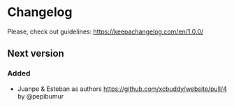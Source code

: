 # Changelog

Please, check out guidelines: https://keepachangelog.com/en/1.0.0/

## Next version

### Added
- Juanpe & Esteban as authors https://github.com/xcbuddy/website/pull/4 by @pepibumur